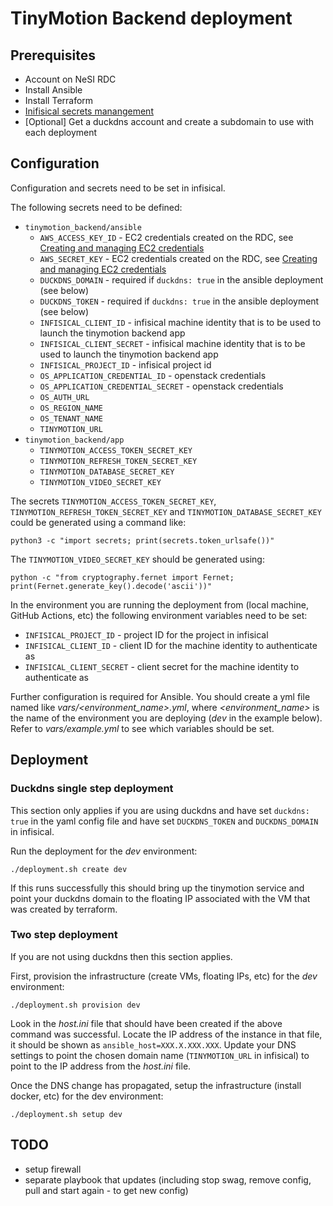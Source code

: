 # TinyMotion Backend deployment

## Prerequisites

- Account on NeSI RDC
- Install Ansible
- Install Terraform
- [Inifisical secrets manangement](https://infisical.com/)
- [Optional] Get a duckdns account and create a subdomain to use with each deployment

## Configuration

Configuration and secrets need to be set in infisical.

The following secrets need to be defined:

- `tinymotion_backend/ansible`
  - `AWS_ACCESS_KEY_ID` - EC2 credentials created on the RDC, see [Creating and managing EC2 credentials](https://support.cloud.nesi.org.nz/user-guides/create-and-manage-object-storage/creating-and-managing-ec2-credentials-via-cli/)
  - `AWS_SECRET_KEY` - EC2 credentials created on the RDC, see [Creating and managing EC2 credentials](https://support.cloud.nesi.org.nz/user-guides/create-and-manage-object-storage/creating-and-managing-ec2-credentials-via-cli/)
  - `DUCKDNS_DOMAIN` - required if `duckdns: true` in the ansible deployment (see below)
  - `DUCKDNS_TOKEN` - required if `duckdns: true` in the ansible deployment (see below)
  - `INFISICAL_CLIENT_ID` - infisical machine identity that is to be used to launch the tinymotion backend app
  - `INFISICAL_CLIENT_SECRET` - infisical machine identity that is to be used to launch the tinymotion backend app
  - `INFISICAL_PROJECT_ID` - infisical project id
  - `OS_APPLICATION_CREDENTIAL_ID` - openstack credentials
  - `OS_APPLICATION_CREDENTIAL_SECRET` - openstack credentials
  - `OS_AUTH_URL`
  - `OS_REGION_NAME`
  - `OS_TENANT_NAME`
  - `TINYMOTION_URL`
- `tinymotion_backend/app`
  - `TINYMOTION_ACCESS_TOKEN_SECRET_KEY`
  - `TINYMOTION_REFRESH_TOKEN_SECRET_KEY`
  - `TINYMOTION_DATABASE_SECRET_KEY`
  - `TINYMOTION_VIDEO_SECRET_KEY`

The secrets `TINYMOTION_ACCESS_TOKEN_SECRET_KEY`, `TINYMOTION_REFRESH_TOKEN_SECRET_KEY` and `TINYMOTION_DATABASE_SECRET_KEY` could be generated using a command like:

```
python3 -c "import secrets; print(secrets.token_urlsafe())"
```

The `TINYMOTION_VIDEO_SECRET_KEY` should be generated using:

```
python -c "from cryptography.fernet import Fernet; print(Fernet.generate_key().decode('ascii'))"
```

In the environment you are running the deployment from (local machine, GitHub Actions, etc) the
following environment variables need to be set:

- `INFISICAL_PROJECT_ID` - project ID for the project in infisical
- `INFISICAL_CLIENT_ID` - client ID for the machine identity to authenticate as
- `INFISICAL_CLIENT_SECRET` - client secret for the machine identity to authenticate as

Further configuration is required for Ansible. You should create a yml file named like *vars/<environment_name>.yml*, where *<environment_name>* is the name of the environment you are deploying (*dev* in the example below). Refer to *vars/example.yml* to see which variables should be set.

## Deployment

### Duckdns single step deployment

This section only applies if you are using duckdns and have set `duckdns: true` in the yaml config file and have set `DUCKDNS_TOKEN` and `DUCKDNS_DOMAIN` in infisical.

Run the deployment for the *dev* environment:

```
./deployment.sh create dev
```

If this runs successfully this should bring up the tinymotion service and point your duckdns domain to the floating IP associated with the VM that was created by terraform.

### Two step deployment

If you are not using duckdns then this section applies.

First, provision the infrastructure (create VMs, floating IPs, etc) for the *dev* environment:

```
./deployment.sh provision dev
```

Look in the *host.ini* file that should have been created if the above command was successful.
Locate the IP address of the instance in that file, it should be shown as `ansible_host=XXX.X.XXX.XXX`.
Update your DNS settings to point the chosen domain name (`TINYMOTION_URL` in infisical) to point to the IP address from the *host.ini* file.

Once the DNS change has propagated, setup the infrastructure (install docker, etc) for the dev environment:

```
./deployment.sh setup dev
```

## TODO

- setup firewall
- separate playbook that updates (including stop swag, remove config, pull and start again - to get new config)
